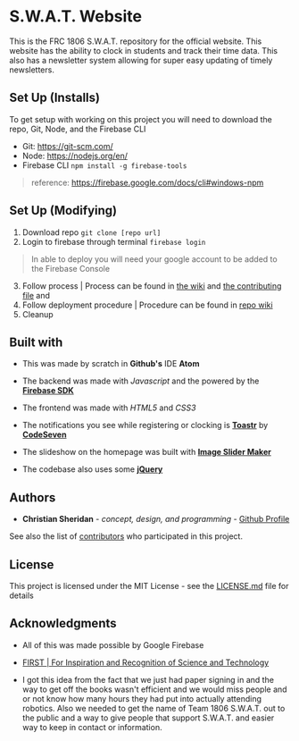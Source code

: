 # S.W.A.T. Website
  This is the FRC 1806 S.W.A.T. repository for the official website. This website has the ability to clock in students and 
  track their time data. This also has a newsletter system allowing for super easy updating of timely newsletters.
  
## Set Up (Installs)
  To get setup with working on this project you will need to download the repo, Git, Node, and the Firebase CLI
  
  * Git: https://git-scm.com/
  * Node: https://nodejs.org/en/
  * Firebase CLI ``` npm install -g firebase-tools ``` 
  > reference: https://firebase.google.com/docs/cli#windows-npm

## Set Up (Modifying)
  1. Download repo ``` git clone [repo url] ```
  2. Login to firebase through terminal ``` firebase login ``` 
  > In able to deploy you will need your google account to be added to the Firebase Console
  
  3. Follow process | Process can be found in [the wiki](https://github.com/casheridan/swat-website/wiki/Github-Contributing-Process) and [the contributing file](https://github.com/casheridan/swat-website/blob/master/CONTRIBUTING.md) and 
  4. Follow deployment procedure | Procedure can be found in [repo wiki](https://github.com/casheridan/swat-website/wiki/Deployment)
  5. Cleanup

## Built with
 * This was made by scratch in **Github's** IDE **Atom**
  
 * The backend was made with *Javascript* and the powered by the **[Firebase SDK](https://firebase.google.com/)**
  
 * The frontend was made with *HTML5* and *CSS3*
  
 * The notifications you see while registering or clocking is **[Toastr](https://codeseven.github.io/toastr/)** by **[CodeSeven](https://github.com/CodeSeven)**
  
 * The slideshow on the homepage was built with **[Image Slider Maker](https://imageslidermaker.com/v2#doc-intro)**
  
 * The codebase also uses some **[jQuery](https://jquery.com/)**
  
## Authors
  * **Christian Sheridan** - *concept, design, and programming* - [Github Profile](https://github.com/casheridan)
  
  See also the list of [contributors](https://github.com/casheridan/swat-website/contributors) who participated in this project.
  
## License

This project is licensed under the MIT License - see the [LICENSE.md](https://github.com/casheridan/swat-website/blob/master/LICENSE.md) file for details
  
 ## Acknowledgments
* All of this was made possible by Google Firebase

* [FIRST | For Inspiration and Recognition of Science and Technology](https://www.firstinspires.org/)

* I got this idea from the fact that we just had paper signing in and the way to get off the books wasn't 
  efficient and we would miss people and or not know how many hours they had put into actually attending robotics. 
  Also we needed to get the name of Team 1806 S.W.A.T. out to the public and a way to give people that support S.W.A.T. 
  and easier way to keep in contact or information.
